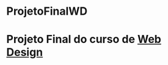 # ProjetoFinalWD
# Projeto Final do curso de [Web Design](https://www.udemy.com/course/curso-web-design-fundamentos-aprenda-html-css-e-javascript/) 
